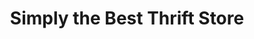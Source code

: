 ---
title: "Simply the Best Thrift Store"
url: /kamloops/simply-the-best-thrift-store/
shop: Kleidung
---